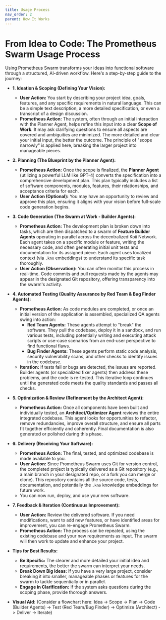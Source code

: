 ```yaml
---
title: Usage Process
nav_order: 2
parent: How It Works
---
```


# From Idea to Code: The Prometheus Swarm Usage Process

Using Prometheus Swarm transforms your ideas into functional software through a structured, AI-driven workflow. Here's a step-by-step guide to the journey:

*   **1. Ideation & Scoping (Defining Your Vision):**
    *   **User Action:** You start by describing your project idea, goals, features, and any specific requirements in natural language. This can be a simple text description, a more detailed specification, or even a transcript of a design discussion.
    *   **Prometheus Action:** The system, often through an initial interaction with the Planner Agent, helps refine this input into a clear **Scope of Work**. It may ask clarifying questions to ensure all aspects are covered and ambiguities are minimized. The more detailed and clear your initial input, the better the outcome. The principle of "scope narrowly" is applied here, breaking the larger project into manageable pieces.

*   **2. Planning (The Blueprint by the Planner Agent):**
    *   **Prometheus Action:** Once the scope is finalized, the **Planner Agent** (utilizing a powerful LLM like GPT-4) converts the specification into a comprehensive development plan. This plan typically includes a list of software components, modules, features, their relationships, and acceptance criteria for each.
    *   **User Action (Optional):** You may have an opportunity to review and approve this plan, ensuring it aligns with your vision before full-scale code generation begins.

*   **3. Code Generation (The Swarm at Work - Builder Agents):**
    *   **Prometheus Action:** The development plan is broken down into tasks, which are then dispatched to a swarm of **Feature Builder Agents** operating in parallel across the decentralized Koii Network. Each agent takes on a specific module or feature, writing the necessary code, and often generating initial unit tests and documentation for its assigned piece. Each agent uses localized context (via `.kno` embeddings) to understand its specific task thoroughly.
    *   **User Action (Observation):** You can often monitor this process in real-time. Code commits and pull requests made by the agents may appear in the designated Git repository, offering transparency into the swarm's activity.

*   **4. Automated Testing (Quality Assurance by Red Team & Bug Finder Agents):**
    *   **Prometheus Action:** As code modules are completed, or once an initial version of the application is assembled, specialized QA agents swing into action:
        *   **Red Team Agents:** These agents attempt to "break" the software. They pull the codebase, deploy it in a sandbox, and run various tests, including potentially writing and executing attack scripts or use-case scenarios from an end-user perspective to find functional flaws.
        *   **Bug Finder Agents:** These agents perform static code analysis, security vulnerability scans, and other checks to identify issues in the codebase.
    *   **Iteration:** If tests fail or bugs are detected, the issues are reported. Builder agents (or specialized fixer agents) then address these problems, and the code is re-tested. This iterative loop continues until the generated code meets the quality standards and passes all checks.

*   **5. Optimization & Review (Refinement by the Architect Agent):**
    *   **Prometheus Action:** Once all components have been built and individually tested, an **Architect/Optimizer Agent** reviews the entire integrated codebase. This agent looks for opportunities to refactor, remove redundancies, improve overall structure, and ensure all parts fit together efficiently and coherently. Final documentation is also generated or polished during this phase.

*   **6. Delivery (Receiving Your Software):**
    *   **Prometheus Action:** The final, tested, and optimized codebase is made available to you.
    *   **User Action:** Since Prometheus Swarm uses Git for version control, the completed project is typically delivered as a Git repository (e.g., a main branch in your designated repo, or a fork you can merge or clone). This repository contains all the source code, tests, documentation, and potentially the `.kno` knowledge embeddings for future work.
    *   You can now run, deploy, and use your new software.

*   **7. Feedback & Iteration (Continuous Improvement):**
    *   **User Action:** Review the delivered software. If you need modifications, want to add new features, or have identified areas for improvement, you can re-engage Prometheus Swarm.
    *   **Prometheus Action:** The process can be repeated, using the existing codebase and your new requirements as input. The swarm will then work to update and enhance your project.

*   **Tips for Best Results:**
    *   **Be Specific:** The clearer and more detailed your initial idea and requirements, the better the swarm can interpret your needs.
    *   **Break Down Big Ideas:** If you have a very large project, consider breaking it into smaller, manageable phases or features for the swarm to tackle sequentially or in parallel.
    *   **Engage in Clarification:** If the system asks questions during the scoping phase, provide thorough answers.

*   **Visual Aid:** (Consider a flowchart here: Idea -> Scope -> Plan -> Code (Builder Agents) -> Test (Red Team/Bug Finder) -> Optimize (Architect) -> Deliver -> Iterate) 